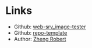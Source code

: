 # Links

<!-- DOCTOC SKIP -->

- Github: [web-srv_image-tester](https://github.com/Zheng-Bote/repo-template)
- Github: [repo-template](https://github.com/Zheng-Bote/web-srv_image-tester)
- Author: [Zheng Robert](https://www.robert.hase-zheng.net)
